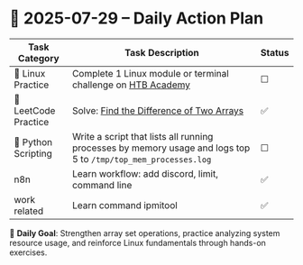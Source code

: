 # 📌 2025-07-29 – Daily Action Plan

| Task Category         | Task Description                                                                                                                                   | Status |
|----------------------|------------------------------------------------------------------------------------------------------------------------------------------------------|--------|
| 🐧 Linux Practice      | Complete 1 Linux module or terminal challenge on [HTB Academy](https://academy.hackthebox.com/)                                                    | ☐      |
| 🧠 LeetCode Practice   | Solve: [Find the Difference of Two Arrays](https://leetcode.com/problems/find-the-difference-of-two-arrays/)                                       | ✅      |
| 🐍 Python Scripting    | Write a script that lists all running processes by memory usage and logs top 5 to `/tmp/top_mem_processes.log`                                     | ☐      |
| n8n     | Learn workflow: add discord, limit, command line                | ✅      |
| work related     | Learn command ipmitool                 | ✅      |

🎯 **Daily Goal**: Strengthen array set operations, practice analyzing system resource usage, and reinforce Linux fundamentals through hands-on exercises.
